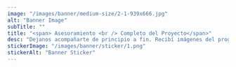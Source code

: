 ```yaml
---
image: "/images/banner/medium-size/2-1-939x666.jpg"
alt: "Banner Image"
subTitle: ""
title: "<span> Asesoramiento <br /> Completo del Proyecto</span>"
desc: "Dejanos acompañarte de principio a fin. Recibí imágenes del progreso en cualquier momento."
stickerImage: "/images/banner/sticker/1.png"
stickerAlt: "Banner Sticker"
---
```

